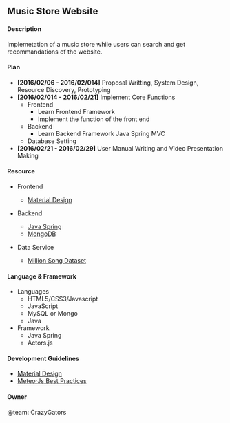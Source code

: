 Music Store Website
-----

#### Description

Implemetation of a music store while users can search and get recommandations of the website.

#### Plan

  * **[2016/02/06 - 2016/02/014]** Proposal Writting, System Design, Resource Discovery, Prototyping
  * **[2016/02/014 - 2016/02/21]** Implement Core Functions
    * Frontend
      * Learn Frontend Framework
      * Implement the function of the front end
    * Backend
      * Learn Backend Framework Java Spring MVC
    * Database Setting
  * **[2016/02/21 - 2016/02/29]** User Manual Writing and Video Presentation Making

#### Resource

  * Frontend
    * [Material Design](https://www.google.com/design/spec/material-design/introduction.html)

  * Backend
    * [Java Spring](https://spring.io/)
    * [MongoDB](https://www.coursera.org/learn/web-application-development)
  * Data Service
    * [Million Song Dataset](http://labrosa.ee.columbia.edu/millionsong/)

#### Language & Framework
 * Languages
   * HTML5/CSS3/Javascript
   * JavaScript
   * MySQL or Mongo
   * Java
 * Framework
   * Java Spring
   * Actors.js

#### Development Guidelines
* [Material Design](https://www.google.com/design/spec/material-design/introduction.html)
* [MeteorJs Best Practices](http://guide.meteor.com)

#### Owner

@team: CrazyGators
